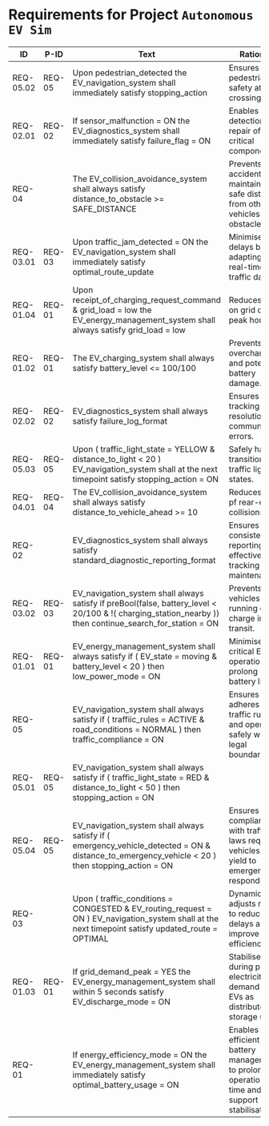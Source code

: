 # Requirements for Project `Autonomous EV Sim`
|ID|P-ID| Text | Rationale |
|---|---|---|---|
| REQ-05.02 | REQ-05 | Upon  pedestrian_detected  the  EV_navigation_system  shall  immediately  satisfy  stopping_action  | Ensures pedestrian safety at crossings.
| REQ-02.01 | REQ-02 |  If sensor_malfunction = ON  the  EV_diagnostics_system  shall  immediately  satisfy  failure_flag = ON  | Enables timely detection and repair of critical components.
| REQ-04 |  | The  EV_collision_avoidance_system  shall always satisfy  distance_to_obstacle >= SAFE_DISTANCE  | Prevents accidents by maintaining safe distances from other vehicles and obstacles.
| REQ-03.01 | REQ-03 | Upon  traffic_jam_detected = ON  the  EV_navigation_system  shall  immediately  satisfy  optimal_route_update  | Minimises delays by adapting to real-time traffic data.
| REQ-01.04 | REQ-01 | Upon  receipt_of_charging_request_command & grid_load = low  the  EV_energy_management_system  shall  always  satisfy  grid_load = low  | Reduces strain on grid during peak hours.
| REQ-01.02 | REQ-01 | The  EV_charging_system  shall always satisfy  battery_level <= 100/100  | Prevents overcharging and potential battery damage.
| REQ-02.02 | REQ-02 |  EV_diagnostics_system  shall always satisfy  failure_log_format  | Ensures proper tracking and resolution of communication errors.
| REQ-05.03 | REQ-05 | Upon ( traffic_light_state = YELLOW  &  distance_to_light < 20 )  EV_navigation_system  shall at the next timepoint satisfy  stopping_action = ON  | Safely handles transitional traffic light states.
| REQ-04.01 | REQ-04 | The  EV_collision_avoidance_system  shall always satisfy  distance_to_vehicle_ahead >= 10  | Reduces risk pf rear-end collisions.
| REQ-02 |  |  EV_diagnostics_system  shall always satisfy  standard_diagnostic_reporting_format  | Ensures consistent reporting for effective issue tracking and maintenance.
| REQ-03.02 | REQ-03 |  EV_navigation_system  shall always satisfy if preBool(false,  battery_level < 20/100  & !(  charging_station_nearby )) then  continue_search_for_station = ON  | Prevents vehicles from running out of charge in transit.
| REQ-01.01 | REQ-01 |  EV_energy_management_system  shall always satisfy if ( EV_state = moving  &  battery_level < 20 ) then  low_power_mode = ON  | Minimise non-critical EV operations to prolong battery life.
| REQ-05 |  |  EV_navigation_system  shall always satisfy if ( traffiic_rules = ACTIVE  &  road_conditions = NORMAL ) then  traffic_compliance = ON  | Ensures the EV adheres to traffic rules and operates safely within legal boundaries.
| REQ-05.01 | REQ-05 |  EV_navigation_system  shall always satisfy if ( traffic_light_state = RED  &  distance_to_light < 50 ) then  stopping_action = ON  | 
| REQ-05.04 | REQ-05 |  EV_navigation_system  shall always satisfy if ( emergency_vehicle_detected = ON  &  distance_to_emergency_vehicle < 20 ) then  stopping_action = ON  | Ensures compliance with traffic laws requiring vehicles to yield to emergency responders.
| REQ-03 |  | Upon ( traffic_conditions = CONGESTED  &  EV_routing_request = ON )  EV_navigation_system  shall at the next timepoint satisfy  updated_route = OPTIMAL  | Dynamically adjusts routing to reduce delays and improve overall efficiency.
| REQ-01.03 | REQ-01 |  If grid_demand_peak = YES  the  EV_energy_management_system  shall  within 5 seconds  satisfy  EV_discharge_mode = ON  | Stabilises grid during peak electricity demand using EVs as distributed storage units.
| REQ-01 |  |  If energy_efficiency_mode = ON  the  EV_energy_management_system  shall  immediately  satisfy  optimal_battery_usage = ON  | Enables efficient battery management to prolong operational time and support grid stabilisation.
